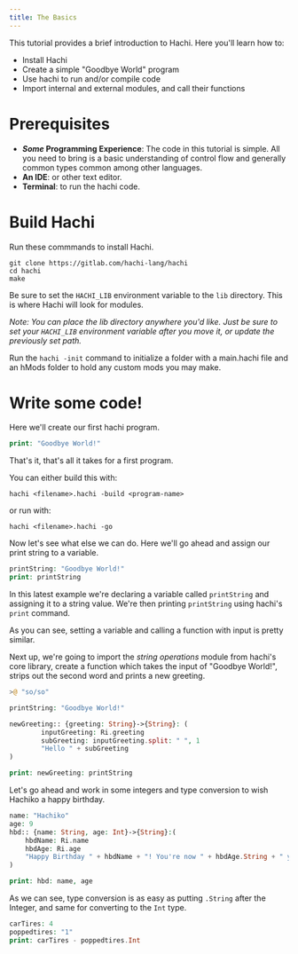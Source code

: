 ```yaml
---
title: The Basics
---
```


This tutorial provides a brief introduction to Hachi. Here you'll learn how to:
- Install Hachi
- Create a simple "Goodbye World" program
- Use hachi to run and/or compile code
- Import internal and external modules, and call their functions

# Prerequisites
- ***Some* Programming Experience**: The code in this tutorial is simple. All you need to bring is a basic understanding of control flow and generally common types common among other languages.
- **An IDE**: or other text editor. 
- **Terminal**: to run the hachi code.

# Build Hachi

Run these commmands to install Hachi.

```shell
git clone https://gitlab.com/hachi-lang/hachi
cd hachi
make
```

Be sure to set the `HACHI_LIB` environment variable to the `lib` directory. This is where Hachi will look for modules.

*Note: You can place the lib directory anywhere you'd like. Just be sure to set your `HACHI_LIB` environment variable after you move it, or update the previously set path.*

Run the `hachi -init` command to initialize a folder with a main.hachi file and an hMods folder to hold any custom mods you may make.

# Write some code!

Here we'll create our first hachi program.

```php
print: "Goodbye World!"
```

That's it, that's all it takes for a first program.

You can either build this with:

```shell
hachi <filename>.hachi -build <program-name>
```

or run with:

```shell
hachi <filename>.hachi -go
```

Now let's see what else we can do. Here we'll go ahead and assign our print string to a variable.

```php
printString: "Goodbye World!"
print: printString
```

In this latest example we're declaring a variable called `printString` and assigning it to a string value. We're then printing `printString` using hachi's `print` command.

As you can see, setting a variable and calling a function with input is pretty similar.

Next up, we're going to import the *string operations* module from hachi's core library,  create a function which takes the input of "Goodbye World!", strips out the second word and prints a new greeting.

```php
>@ "so/so"

printString: "Goodbye World!"

newGreeting:: {greeting: String}->{String}: (
        inputGreeting: Ri.greeting
        subGreeting: inputGreeting.split: " ", 1
        "Hello " + subGreeting
)

print: newGreeting: printString
```

Let's go ahead and work in some integers and type conversion to wish Hachiko a happy birthday.

```php
name: "Hachiko"
age: 9
hbd:: {name: String, age: Int}->{String}:(
    hbdName: Ri.name
    hbdAge: Ri.age
    "Happy Birthday " + hbdName + "! You're now " + hbdAge.String + " years old!"
)

print: hbd: name, age
```

As we can see, type conversion is as easy as putting `.String` after the Integer, and same for converting to the `Int` type.

```php
carTires: 4
poppedtires: "1"
print: carTires - poppedtires.Int
```
